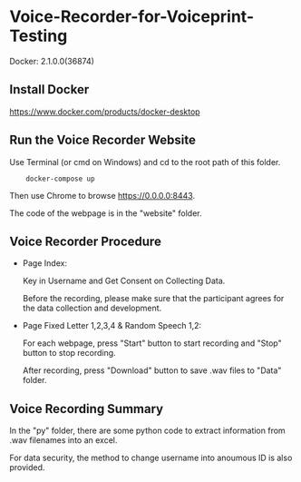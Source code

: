 # Voice-Recorder-for-Voiceprint-Testing

Docker: 2.1.0.0(36874)

## Install Docker

https://www.docker.com/products/docker-desktop

## Run the Voice Recorder Website

Use Terminal (or cmd on Windows) and cd to the root path of this folder.

        docker-compose up

Then use Chrome to browse https://0.0.0.0:8443.

The code of the webpage is in the "website" folder.

## Voice Recorder Procedure

* Page Index: 

    Key in Username and Get Consent on Collecting Data.
    
    Before the recording, please make sure that the participant agrees for the data collection and development.

* Page Fixed Letter 1,2,3,4 & Random Speech 1,2: 

    For each webpage, press "Start" button to start recording and "Stop" button to stop recording.
    
    After recording, press "Download" button to save .wav files to "Data" folder.

## Voice Recording Summary

In the "py" folder, there are some python code to extract information from .wav filenames into an excel.

For data security, the method to change username into anoumous ID is also provided.




